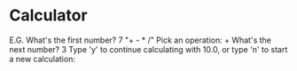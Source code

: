 # Calculator

E.G.
What's the first number? 7
"+ - * /"
Pick an operation: +
What's the next number? 3
Type 'y' to continue calculating with 10.0, or type 'n' to start a new calculation:


